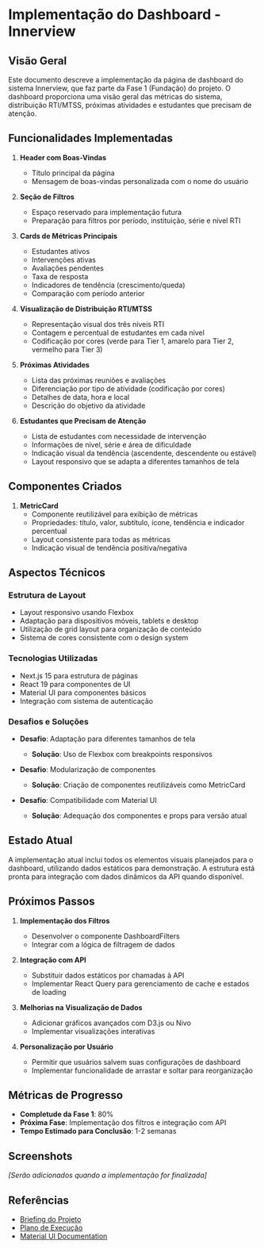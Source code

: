 # Implementação do Dashboard - Innerview

## Visão Geral

Este documento descreve a implementação da página de dashboard do sistema Innerview, que faz parte da Fase 1 (Fundação) do projeto. O dashboard proporciona uma visão geral das métricas do sistema, distribuição RTI/MTSS, próximas atividades e estudantes que precisam de atenção.

## Funcionalidades Implementadas

1. **Header com Boas-Vindas**
   - Título principal da página
   - Mensagem de boas-vindas personalizada com o nome do usuário

2. **Seção de Filtros**
   - Espaço reservado para implementação futura
   - Preparação para filtros por período, instituição, série e nível RTI

3. **Cards de Métricas Principais**
   - Estudantes ativos
   - Intervenções ativas
   - Avaliações pendentes
   - Taxa de resposta
   - Indicadores de tendência (crescimento/queda)
   - Comparação com período anterior

4. **Visualização de Distribuição RTI/MTSS**
   - Representação visual dos três níveis RTI
   - Contagem e percentual de estudantes em cada nível
   - Codificação por cores (verde para Tier 1, amarelo para Tier 2, vermelho para Tier 3)

5. **Próximas Atividades**
   - Lista das próximas reuniões e avaliações
   - Diferenciação por tipo de atividade (codificação por cores)
   - Detalhes de data, hora e local
   - Descrição do objetivo da atividade

6. **Estudantes que Precisam de Atenção**
   - Lista de estudantes com necessidade de intervenção
   - Informações de nível, série e área de dificuldade
   - Indicação visual da tendência (ascendente, descendente ou estável)
   - Layout responsivo que se adapta a diferentes tamanhos de tela

## Componentes Criados

1. **MetricCard**
   - Componente reutilizável para exibição de métricas
   - Propriedades: título, valor, subtítulo, ícone, tendência e indicador percentual
   - Layout consistente para todas as métricas
   - Indicação visual de tendência positiva/negativa

## Aspectos Técnicos

### Estrutura de Layout
- Layout responsivo usando Flexbox
- Adaptação para dispositivos móveis, tablets e desktop
- Utilização de grid layout para organização de conteúdo
- Sistema de cores consistente com o design system

### Tecnologias Utilizadas
- Next.js 15 para estrutura de páginas
- React 19 para componentes de UI
- Material UI para componentes básicos
- Integração com sistema de autenticação

### Desafios e Soluções
- **Desafio**: Adaptação para diferentes tamanhos de tela
  - **Solução**: Uso de Flexbox com breakpoints responsivos

- **Desafio**: Modularização de componentes
  - **Solução**: Criação de componentes reutilizáveis como MetricCard

- **Desafio**: Compatibilidade com Material UI
  - **Solução**: Adequação dos componentes e props para versão atual

## Estado Atual

A implementação atual inclui todos os elementos visuais planejados para o dashboard, utilizando dados estáticos para demonstração. A estrutura está pronta para integração com dados dinâmicos da API quando disponível.

## Próximos Passos

1. **Implementação dos Filtros**
   - Desenvolver o componente DashboardFilters
   - Integrar com a lógica de filtragem de dados

2. **Integração com API**
   - Substituir dados estáticos por chamadas à API
   - Implementar React Query para gerenciamento de cache e estados de loading

3. **Melhorias na Visualização de Dados**
   - Adicionar gráficos avançados com D3.js ou Nivo
   - Implementar visualizações interativas

4. **Personalização por Usuário**
   - Permitir que usuários salvem suas configurações de dashboard
   - Implementar funcionalidade de arrastar e soltar para reorganização

## Métricas de Progresso

- **Completude da Fase 1**: 80%
- **Próxima Fase**: Implementação dos filtros e integração com API
- **Tempo Estimado para Conclusão**: 1-2 semanas

## Screenshots

*[Serão adicionados quando a implementação for finalizada]*

## Referências

- [Briefing do Projeto](../../../innerview-frontend-briefing.md)
- [Plano de Execução](../../../PlanoExecucao.md)
- [Material UI Documentation](https://mui.com/material-ui/getting-started/) 